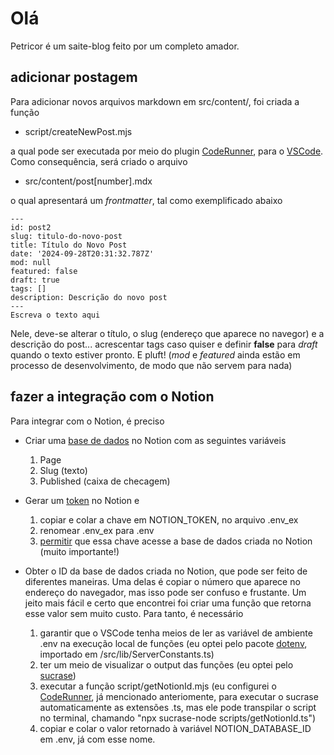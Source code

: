 # Olá

Petricor é um saite-blog feito por um completo amador. 

## adicionar postagem

Para adicionar novos arquivos markdown em src/content/, foi criada a função

* script/createNewPost.mjs

a qual pode ser executada por meio do plugin [CodeRunner](https://marketplace.visualstudio.com/items?itemName=formulahendry.code-runner), para o [VSCode](https://code.visualstudio.com/). Como consequência, será criado o arquivo

* src/content/post[number].mdx

o qual apresentará um _frontmatter_, tal como exemplificado abaixo

```
---
id: post2
slug: titulo-do-novo-post
title: Título do Novo Post
date: '2024-09-28T20:31:32.787Z'
mod: null
featured: false
draft: true
tags: []
description: Descrição do novo post
---
Escreva o texto aqui
```

Nele, deve-se alterar o título, o slug (endereço que aparece no navegor) e a descrição do post... acrescentar tags caso quiser e definir **false** para _draft_ quando o texto estiver pronto. E pluft! (_mod_ e _featured_ ainda estão em processo de desenvolvimento, de modo que não servem para nada)

## fazer a integração com o Notion

Para integrar com o Notion, é preciso

  * Criar uma [base de dados](https://www.notion.so/pt/help/create-a-database) no Notion com as seguintes variáveis
    1. Page
    2. Slug (texto)
    3. Published (caixa de checagem)

  * Gerar um [token](https://notion.com/my-integrations) no Notion e
    1. copiar e colar a chave em NOTION_TOKEN, no arquivo .env_ex
    2. renomear .env_ex para .env
    3. [permitir](https://www.notion.so/pt/help/add-and-manage-connections-with-the-api) que essa chave acesse a base de dados criada no Notion (muito importante!)

  * Obter o ID da base de dados criada no Notion, que pode ser feito de diferentes maneiras. Uma delas é copiar o número que aparece no endereço do navegador, mas isso pode ser confuso e frustante. Um jeito mais fácil e certo que encontrei foi criar uma função que retorna esse valor sem muito custo. Para tanto, é necessário
    1. garantir que o VSCode tenha meios de ler as variável de ambiente .env na execução local de funções (eu optei pelo pacote [dotenv](https://www.npmjs.com/package/dotenv), importado em /src/lib/ServerConstants.ts)
    2. ter um meio de visualizar o output das funções (eu optei pelo [sucrase](https://www.npmjs.com/package/sucrase))
    3. executar a função script/getNotionId.mjs (eu configurei o [CodeRunner](https://marketplace.visualstudio.com/items?itemName=formulahendry.code-runner), já mencionado anteriomente, para executar o sucrase automaticamente as extensões .ts, mas ele pode transpilar o script no terminal, chamando "npx sucrase-node scripts/getNotionId.ts")
    4. copiar e colar o valor retornado à variável NOTION_DATABASE_ID em .env, já com esse nome.

    
